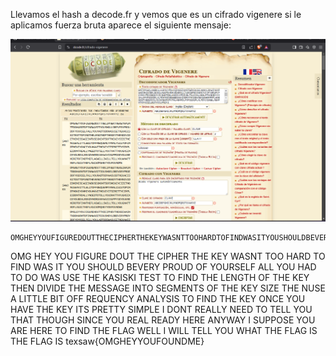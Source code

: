 Llevamos el hash a decode.fr y vemos que es un cifrado vigenere si le aplicamos fuerza bruta aparece el siguiente mensaje:

![dcode image](images/decode.png)

```
OMGHEYYOUFIGUREDOUTTHECIPHERTHEKEYWASNTTOOHARDTOFINDWASITYOUSHOULDBEVERYPROUDOFYOURSELFALLYOUHADTODOWASUSETHEKASISKITESTTOFINDTHELENGTHOFTHEKEYTHENDIVIDETHEMESSAGEINTOSEGMENTSOFTHEKEYSIZETHENUSEALITTLEBITOFFREQUENCYANALYSISTOFINDTHEKEYONCEYOUHAVETHEKEYITSPRETTYSIMPLEIDONTREALLYNEEDTOTELLYOUTHATTHOUGHSINCEYOUREALREADYHEREANYWAYISUPPOSEYOUAREHERETOFINDTHEFLAGWELLIWILLTELLYOUWHATTHEFLAGISTHEFLAGISOMGHEYYOUFOUNDME
```

OMG HEY YOU FIGURE DOUT THE CIPHER THE KEY WASNT TOO HARD TO FIND WAS IT YOU SHOULD BEVERY PROUD 
OF YOURSELF ALL YOU HAD TO DO WAS USE THE KASISKI TEST TO FIND THE LENGTH OF THE KEY THEN DIVIDE THE MESSAGE 
INTO SEGMENTS OF THE KEY SIZE THE NUSE A LITTLE BIT OFF REQUENCY ANALYSIS TO FIND THE KEY ONCE YOU HAVE THE KEY ITS
PRETTY SIMPLE I DONT REALLY NEED TO TELL YOU THAT THOUGH SINCE YOU REAL READY HERE ANYWAY I SUPPOSE YOU ARE HERE TO FIND
THE FLAG WELL I WILL TELL YOU WHAT THE FLAG IS THE FLAG IS texsaw{OMGHEYYOUFOUNDME}


